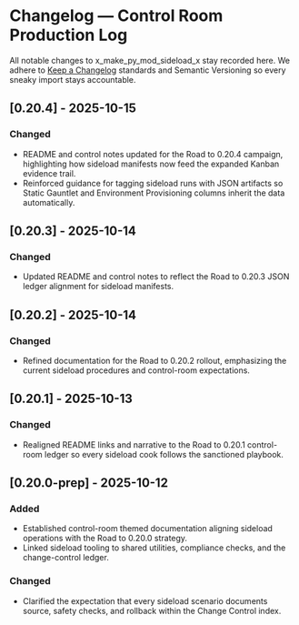 # Changelog — Control Room Production Log

All notable changes to x_make_py_mod_sideload_x stay recorded here. We adhere to [Keep a Changelog](https://keepachangelog.com/en/1.1.0/) standards and Semantic Versioning so every sneaky import stays accountable.

## [0.20.4] - 2025-10-15
### Changed
- README and control notes updated for the Road to 0.20.4 campaign, highlighting how sideload manifests now feed the expanded Kanban evidence trail.
- Reinforced guidance for tagging sideload runs with JSON artifacts so Static Gauntlet and Environment Provisioning columns inherit the data automatically.

## [0.20.3] - 2025-10-14
### Changed
- Updated README and control notes to reflect the Road to 0.20.3 JSON ledger alignment for sideload manifests.

## [0.20.2] - 2025-10-14
### Changed
- Refined documentation for the Road to 0.20.2 rollout, emphasizing the current sideload procedures and control-room expectations.

## [0.20.1] - 2025-10-13
### Changed
- Realigned README links and narrative to the Road to 0.20.1 control-room ledger so every sideload cook follows the sanctioned playbook.

## [0.20.0-prep] - 2025-10-12
### Added
- Established control-room themed documentation aligning sideload operations with the Road to 0.20.0 strategy.
- Linked sideload tooling to shared utilities, compliance checks, and the change-control ledger.

### Changed
- Clarified the expectation that every sideload scenario documents source, safety checks, and rollback within the Change Control index.
